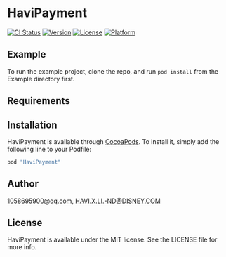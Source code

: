 # HaviPayment

[![CI Status](http://img.shields.io/travis/1058695900@qq.com/HaviPayment.svg?style=flat)](https://travis-ci.org/1058695900@qq.com/HaviPayment)
[![Version](https://img.shields.io/cocoapods/v/HaviPayment.svg?style=flat)](http://cocoapods.org/pods/HaviPayment)
[![License](https://img.shields.io/cocoapods/l/HaviPayment.svg?style=flat)](http://cocoapods.org/pods/HaviPayment)
[![Platform](https://img.shields.io/cocoapods/p/HaviPayment.svg?style=flat)](http://cocoapods.org/pods/HaviPayment)

## Example

To run the example project, clone the repo, and run `pod install` from the Example directory first.

## Requirements

## Installation

HaviPayment is available through [CocoaPods](http://cocoapods.org). To install
it, simply add the following line to your Podfile:

```ruby
pod "HaviPayment"
```

## Author

1058695900@qq.com, HAVI.X.LI.-ND@DISNEY.COM

## License

HaviPayment is available under the MIT license. See the LICENSE file for more info.
